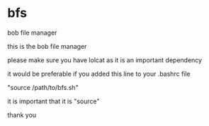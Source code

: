 # bfs
bob file manager

this is the bob file manager

please make sure you have lolcat as it is an important dependency

it would be preferable if you added this line to your .bashrc file

"source /path/to/bfs.sh"

it is important that it is "source"

thank you

